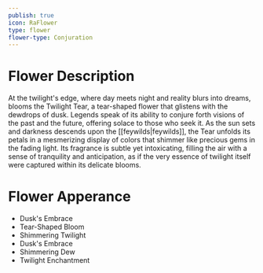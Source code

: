 ```yaml
---
publish: true
icon: RaFlower
type: flower
flower-type: Conjuration
---
```


# Flower Description

At the twilight's edge, where day meets night and reality blurs into dreams, blooms the Twilight Tear, a tear-shaped flower that glistens with the dewdrops of dusk. Legends speak of its ability to conjure forth visions of the past and the future, offering solace to those who seek it. As the sun sets and darkness descends upon the [[feywilds|feywilds]], the Tear unfolds its petals in a mesmerizing display of colors that shimmer like precious gems in the fading light. Its fragrance is subtle yet intoxicating, filling the air with a sense of tranquility and anticipation, as if the very essence of twilight itself were captured within its delicate blooms.

# Flower Apperance

- Dusk's Embrace
- Tear-Shaped Bloom
- Shimmering Twilight
- Dusk's Embrace
- Shimmering Dew
- Twilight Enchantment